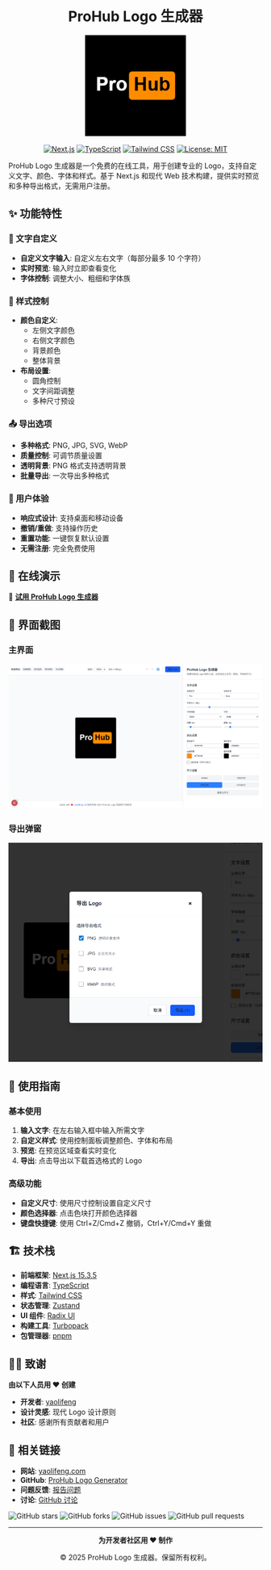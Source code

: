 <h1 align="center">ProHub Logo 生成器</h1>

<div align="center">
  <img src="./public/logo-preview.png" alt="ProHub Logo Generator" width="200" height="200">
  <br/>

[![Next.js](https://img.shields.io/badge/Next.js-15.3.5-black)](https://nextjs.org/) [![TypeScript](https://img.shields.io/badge/TypeScript-5.0-blue)](https://www.typescriptlang.org/) [![Tailwind CSS](https://img.shields.io/badge/Tailwind%20CSS-3.0-38B2AC)](https://tailwindcss.com/) [![License: MIT](https://img.shields.io/badge/License-MIT-yellow.svg)](https://opensource.org/licenses/MIT)

</div>

ProHub Logo 生成器是一个免费的在线工具，用于创建专业的 Logo，支持自定义文字、颜色、字体和样式。基于 Next.js 和现代 Web 技术构建，提供实时预览和多种导出格式，无需用户注册。

## ✨ 功能特性

### 🎨 文字自定义

-   **自定义文字输入**: 自定义左右文字（每部分最多 10 个字符）
-   **实时预览**: 输入时立即查看变化
-   **字体控制**: 调整大小、粗细和字体族

### 🎨 样式控制

-   **颜色自定义**:
    -   左侧文字颜色
    -   右侧文字颜色
    -   背景颜色
    -   整体背景
-   **布局设置**:
    -   圆角控制
    -   文字间距调整
    -   多种尺寸预设

### 📤 导出选项

-   **多种格式**: PNG, JPG, SVG, WebP
-   **质量控制**: 可调节质量设置
-   **透明背景**: PNG 格式支持透明背景
-   **批量导出**: 一次导出多种格式

### 🔧 用户体验

-   **响应式设计**: 支持桌面和移动设备
-   **撤销/重做**: 支持操作历史
-   **重置功能**: 一键恢复默认设置
-   **无需注册**: 完全免费使用

## 🚀 在线演示

🔗 **[试用 ProHub Logo 生成器](https://your-deployment-url.vercel.app)**

## 📸 界面截图

### 主界面

![主界面](./public/main-interface.png)

### 导出弹窗

![导出弹窗](./public/export-modal.png)

## 📖 使用指南

### 基本使用

1. **输入文字**: 在左右输入框中输入所需文字
2. **自定义样式**: 使用控制面板调整颜色、字体和布局
3. **预览**: 在预览区域查看实时变化
4. **导出**: 点击导出以下载首选格式的 Logo

### 高级功能

-   **自定义尺寸**: 使用尺寸控制设置自定义尺寸
-   **颜色选择器**: 点击色块打开颜色选择器
-   **键盘快捷键**: 使用 Ctrl+Z/Cmd+Z 撤销，Ctrl+Y/Cmd+Y 重做

## 🏗️ 技术栈

-   **前端框架**: [Next.js 15.3.5](https://nextjs.org/)
-   **编程语言**: [TypeScript](https://www.typescriptlang.org/)
-   **样式**: [Tailwind CSS](https://tailwindcss.com/)
-   **状态管理**: [Zustand](https://zustand-demo.pmnd.rs/)
-   **UI 组件**: [Radix UI](https://www.radix-ui.com/)
-   **构建工具**: [Turbopack](https://turbo.build/pack)
-   **包管理器**: [pnpm](https://pnpm.io/)

## 👨‍💻 致谢

**由以下人员用 ❤️ 创建**

-   **开发者**: [yaolifeng](https://yaolifeng.com)
-   **设计灵感**: 现代 Logo 设计原则
-   **社区**: 感谢所有贡献者和用户

## 🔗 相关链接

-   **网站**: [yaolifeng.com](https://yaolifeng.com)
-   **GitHub**: [ProHub Logo Generator](https://github.com/yaolifeng0629/prohub-logo)
-   **问题反馈**: [报告问题](https://github.com/yaolifeng0629/prohub-logo/issues)
-   **讨论**: [GitHub 讨论](https://github.com/yaolifeng0629/prohub-logo/discussions)

![GitHub stars](https://img.shields.io/github/stars/yaolifeng0629/prohub-logo?style=social) ![GitHub forks](https://img.shields.io/github/forks/yaolifeng0629/prohub-logo?style=social) ![GitHub issues](https://img.shields.io/github/issues/yaolifeng0629/prohub-logo) ![GitHub pull requests](https://img.shields.io/github/issues-pr/yaolifeng0629/prohub-logo)

---

<div align="center">
  <p><strong>为开发者社区用 ❤️ 制作</strong></p>

  <p>© 2025 ProHub Logo 生成器。保留所有权利。</p>
</div>
